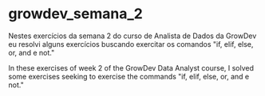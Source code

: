 # growdev_semana_2
Nestes exercícios da semana 2 do curso de Analista de Dados da GrowDev eu resolvi alguns exercícios buscando exercitar os comandos "if, elif, else, or, and e not."

In these exercises of week 2 of the GrowDev Data Analyst course, I solved some exercises seeking to exercise the commands "if, elif, else, or, and e not."
